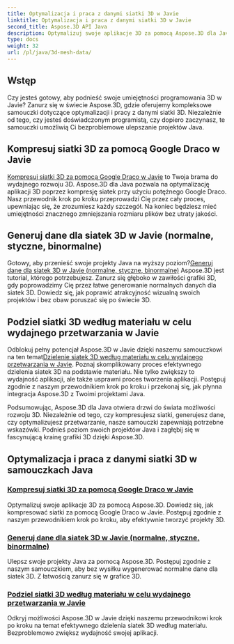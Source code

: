 ```yaml
---
title: Optymalizacja i praca z danymi siatki 3D w Javie
linktitle: Optymalizacja i praca z danymi siatki 3D w Javie
second_title: Aspose.3D API Java
description: Optymalizuj swoje aplikacje 3D za pomocą Aspose.3D dla Java. Dowiedz się, jak kompresować siatki za pomocą Google Draco, generować dane siatki i wydajnie przetwarzać siatki 3D według materiału.
type: docs
weight: 32
url: /pl/java/3d-mesh-data/
---
```

## Wstęp

Czy jesteś gotowy, aby podnieść swoje umiejętności programowania 3D w Javie? Zanurz się w świecie Aspose.3D, gdzie oferujemy kompleksowe samouczki dotyczące optymalizacji i pracy z danymi siatki 3D. Niezależnie od tego, czy jesteś doświadczonym programistą, czy dopiero zaczynasz, te samouczki umożliwią Ci bezproblemowe ulepszanie projektów Java.

## Kompresuj siatki 3D za pomocą Google Draco w Javie

[Kompresuj siatki 3D za pomocą Google Draco w Javie](./compress-meshes-google-draco/) to Twoja brama do wydajnego rozwoju 3D. Aspose.3D dla Java pozwala na optymalizację aplikacji 3D poprzez kompresję siatek przy użyciu potężnego Google Draco. Nasz przewodnik krok po kroku przeprowadzi Cię przez cały proces, upewniając się, że zrozumiesz każdy szczegół. Na koniec będziesz mieć umiejętności znacznego zmniejszania rozmiaru plików bez utraty jakości.

## Generuj dane dla siatek 3D w Javie (normalne, styczne, binormalne)

 Gotowy, aby przenieść swoje projekty Java na wyższy poziom?[Generuj dane dla siatek 3D w Javie (normalne, styczne, binormalne)](./generate-mesh-data/) Aspose.3D jest tutorial, którego potrzebujesz. Zanurz się głęboko w zawiłości grafiki 3D, gdy poprowadzimy Cię przez łatwe generowanie normalnych danych dla siatek 3D. Dowiedz się, jak poprawić atrakcyjność wizualną swoich projektów i bez obaw poruszać się po świecie 3D.

## Podziel siatki 3D według materiału w celu wydajnego przetwarzania w Javie

 Odblokuj pełny potencjał Aspose.3D w Javie dzięki naszemu samouczkowi na ten temat[Dzielenie siatek 3D według materiału w celu wydajnego przetwarzania w Javie](./split-meshes-by-material/). Poznaj skomplikowany proces efektywnego dzielenia siatek 3D na podstawie materiału. Nie tylko zwiększy to wydajność aplikacji, ale także usprawni proces tworzenia aplikacji. Postępuj zgodnie z naszym przewodnikiem krok po kroku i przekonaj się, jak płynna integracja Aspose.3D z Twoimi projektami Java.

Podsumowując, Aspose.3D dla Java otwiera drzwi do świata możliwości rozwoju 3D. Niezależnie od tego, czy kompresujesz siatki, generujesz dane, czy optymalizujesz przetwarzanie, nasze samouczki zapewniają potrzebne wskazówki. Podnieś poziom swoich projektów Java i zagłębij się w fascynującą krainę grafiki 3D dzięki Aspose.3D.
## Optymalizacja i praca z danymi siatki 3D w samouczkach Java
### [Kompresuj siatki 3D za pomocą Google Draco w Javie](./compress-meshes-google-draco/)
Optymalizuj swoje aplikacje 3D za pomocą Aspose.3D. Dowiedz się, jak kompresować siatki za pomocą Google Draco w Javie. Postępuj zgodnie z naszym przewodnikiem krok po kroku, aby efektywnie tworzyć projekty 3D.
### [Generuj dane dla siatek 3D w Javie (normalne, styczne, binormalne)](./generate-mesh-data/)
Ulepsz swoje projekty Java za pomocą Aspose.3D. Postępuj zgodnie z naszym samouczkiem, aby bez wysiłku wygenerować normalne dane dla siatek 3D. Z łatwością zanurz się w grafice 3D.
### [Podziel siatki 3D według materiału w celu wydajnego przetwarzania w Javie](./split-meshes-by-material/)
Odkryj możliwości Aspose.3D w Javie dzięki naszemu przewodnikowi krok po kroku na temat efektywnego dzielenia siatek 3D według materiału. Bezproblemowo zwiększ wydajność swojej aplikacji.